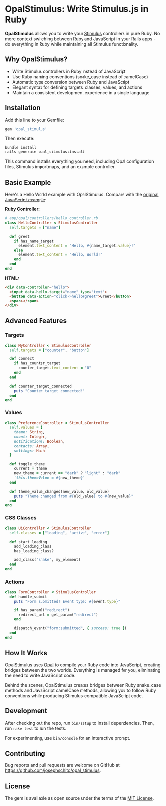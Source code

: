 # OpalStimulus: Write Stimulus.js in Ruby

**OpalStimulus** allows you to write your [Stimulus](https://stimulus.hotwired.dev/) controllers in pure Ruby. No more context switching between Ruby and JavaScript in your Rails apps - do everything in Ruby while maintaining all Stimulus functionality.

## Why OpalStimulus?

- Write Stimulus controllers in Ruby instead of JavaScript
- Use Ruby naming conventions (snake_case instead of camelCase)
- Automatic type conversion between Ruby and JavaScript
- Elegant syntax for defining targets, classes, values, and actions
- Maintain a consistent development experience in a single language

## Installation

Add this line to your Gemfile:

```ruby
gem 'opal_stimulus'
```

Then execute:

```bash
bundle install
rails generate opal_stimulus:install
```

This command installs everything you need, including Opal configuration files, Stimulus importmaps, and an example controller.

## Basic Example

Here's a Hello World example with OpalStimulus. Compare with the [original JavaScript example](https://stimulus.hotwired.dev/handbook/hello-stimulus):

**Ruby Controller:**

```ruby
# app/opal/controllers/hello_controller.rb
class HelloController < StimulusController
  self.targets = ["name"]

  def greet
    if has_name_target
      element.text_content = "Hello, #{name_target.value}!"
    else
      element.text_content = "Hello, World!"
    end
  end
end
```

**HTML:**

```html
<div data-controller="hello">
  <input data-hello-target="name" type="text">
  <button data-action="click->hello#greet">Greet</button>
  <span></span>
</div>
```

## Advanced Features

### Targets

```ruby
class MyController < StimulusController
  self.targets = ["counter", "button"]

  def connect
    if has_counter_target
      counter_target.text_content = "0"
    end
  end

  def counter_target_connected
    puts "Counter target connected!"
  end
end
```

### Values

```ruby
class PreferenceController < StimulusController
  self.values = {
    theme: String,
    count: Integer,
    notifications: Boolean,
    contacts: Array,
    settings: Hash
  }

  def toggle_theme
    current = theme
    new_theme = current == "dark" ? "light" : "dark"
    `this.themeValue = #{new_theme}`
  end

  def theme_value_changed(new_value, old_value)
    puts "Theme changed from #{old_value} to #{new_value}"
  end
end
```

### CSS Classes

```ruby
class UiController < StimulusController
  self.classes = ["loading", "active", "error"]

  def start_loading
    add_loading_class
    has_loading_class?

    add_class("shake", my_element)
  end
end
```

### Actions

```ruby
class FormController < StimulusController
  def handle_submit
    puts "Form submitted! Event type: #{event.type}"

    if has_param?("redirect")
      redirect_url = get_param("redirect")
    end

    dispatch_event("form:submitted", { success: true })
  end
end
```

## How It Works

OpalStimulus uses [Opal](https://opalrb.com) to compile your Ruby code into JavaScript, creating bridges between the two worlds. Everything is managed for you, eliminating the need to write JavaScript code.

Behind the scenes, OpalStimulus creates bridges between Ruby snake_case methods and JavaScript camelCase methods, allowing you to follow Ruby conventions while producing Stimulus-compatible JavaScript code.

## Development

After checking out the repo, run `bin/setup` to install dependencies. Then, run `rake test` to run the tests.

For experimenting, use `bin/console` for an interactive prompt.

## Contributing

Bug reports and pull requests are welcome on GitHub at https://github.com/josephschito/opal_stimulus.

## License

The gem is available as open source under the terms of the [MIT License](https://opensource.org/licenses/MIT).
